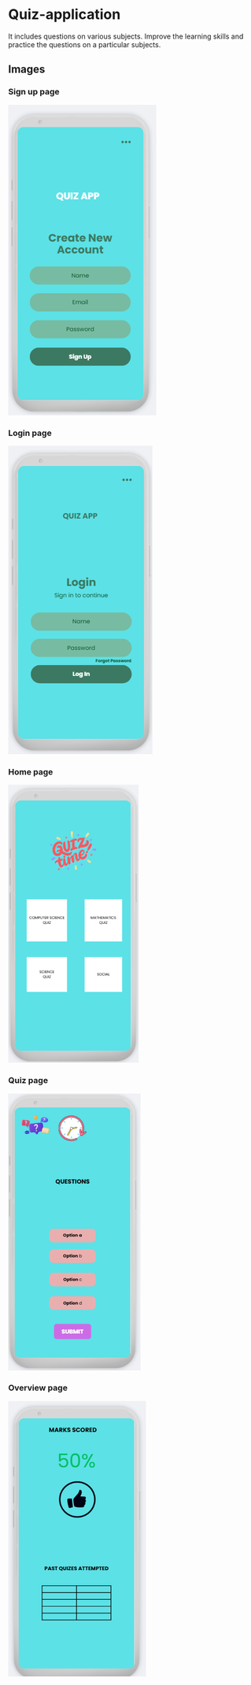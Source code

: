 # Quiz-application
It includes questions on various subjects. Improve the learning skills and practice the questions on a particular subjects.

## Images

### Sign up page
<img src="./image/sign.png">

### Login page
<img src="./image/login1.png">

### Home page
<img src="./image/Quizes.png">

### Quiz page
<img src="./image/Questions.png">

### Overview page
<img src="./image/Output.png">